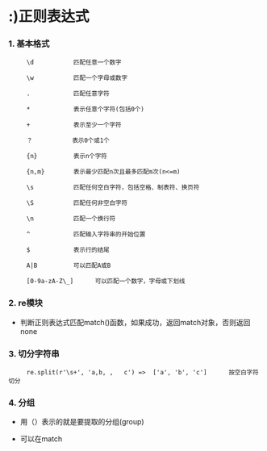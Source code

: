 # :)正则表达式

### 1. 基本格式

         \d           匹配任意一个数字
         
         \w           匹配一个字母或数字
         
         .            匹配任意字符
         
         *            表示任意个字符(包括0个)
         
         +            表示至少一个字符
         
         ？           表示0个或1个
         
         {n}          表示n个字符
         
         {n,m}        表示最少匹配n次且最多匹配m次(n<=m)
         
         \s           匹配任何空白字符，包括空格、制表符、换页符
         
         \S           匹配任何非空白字符
         
         \n           匹配一个换行符
         
         ^            匹配输入字符串的开始位置
         
         $            表示行的结尾
         
         A|B          可以匹配A或B
         
         [0-9a-zA-Z\_]      可以匹配一个数字，字母或下划线
         
### 2. re模块 
         
* 判断正则表达式匹配match()函数，如果成功，返回match对象，否则返回none 
          

### 3. 切分字符串

         re.split(r'\s+', 'a,b, ,   c') =>  ['a', 'b', 'c']      按空白字符切分
         
### 4. 分组

* 用（）表示的就是要提取的分组(group)

* 可以在match
         
